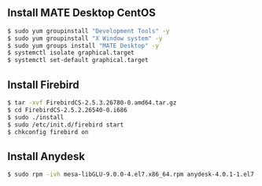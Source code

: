 ## Install MATE Desktop CentOS

```sh
$ sudo yum groupinstall "Development Tools" -y
$ sudo yum groupinstall "X Window system" -y
$ sudo yum groups install "MATE Desktop" -y
$ systemctl isolate graphical.target
$ systemctl set-default graphical.target 
```

## Install Firebird

```sh
$ tar -xvf FirebirdCS-2.5.3.26780-0.amd64.tar.gz 
$ cd FirebirdCS-2.5.2.26540-0.i686
$ sudo ./install
$ sudo /etc/init.d/firebird start
$ chkconfig firebird on
```

## Install Anydesk

```sh
$ sudo rpm -ivh mesa-libGLU-9.0.0-4.el7.x86_64.rpm anydesk-4.0.1-1.el7.x86_64.rpm
```
